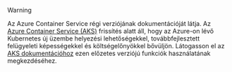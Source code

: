 > [!WARNING]
> Az Azure Container Service régi verziójának dokumentációját látja. Az [Azure Container Service (AKS)](../articles/aks/intro-kubernetes.md) frissítés alatt áll, hogy az Azure-on lévő Kubernetes új üzembe helyezési lehetőségekkel, továbbfejlesztett felügyeleti képességekkel és költségelőnyökkel bővüljön. Látogasson el az [AKS dokumentációhoz](../articles/aks/intro-kubernetes.md) ezen előzetes verziójú funkciók használatának megkezdéséhez.   
>
>
